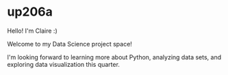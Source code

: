 # up206a

Hello! I'm Claire :)

Welcome to my Data Science project space!

I'm looking forward to learning more about Python, analyzing data sets, and exploring data visualization this quarter. 

